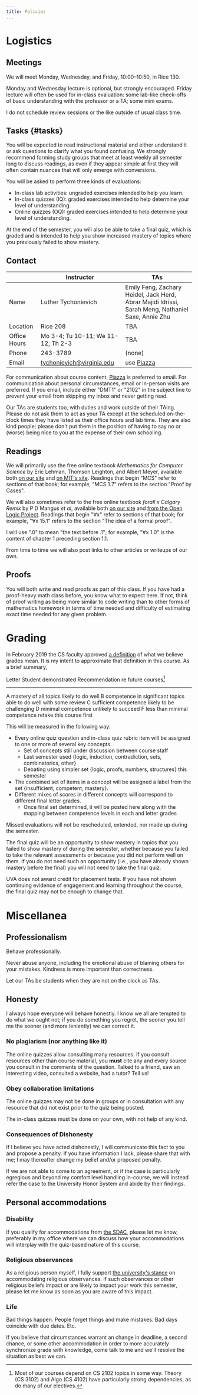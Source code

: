 ```yaml
---
title: Policies
...
```


# Logistics

## Meetings

We will meet Monday, Wednesday, and Friday, 10:00–10:50, in Rice 130.

Monday and Wednesday lecture is optional, but strongly encouraged.
Friday lecture will often be used for in-class evaluation:
some lab-like check-offs of basic understanding with the professor or a TA;
some mini exams.

I do not schedule review sessions or the like outside of usual class time.

## Tasks {#tasks}

You will be expected to read instructional material and either understand it or ask questions to clarify what you found confusing. We strongly recommend forming study groups that meet at least weekly all semester long to discuss readings, as even if they appear simple at first they will often contain nuances that will only emerge with conversions.

You will be asked to perform three kinds of evaluations:

- In-class lab activities: ungraded exercises intended to help you learn.
- In-class quizzes (IQ): graded exercises intended to help determine your level of understanding.
- Online quizzes (OQ): graded exercises intended to help determine your level of understanding.

At the end of the semester, you will also be able to take a final quiz, which is graded and is intended to help you show increased mastery of topics where you previously failed to show mastery.

## Contact

|        | Instructor | TAs |
|--------|------------|-----|
| Name | Luther Tychonievich | Emily Feng, Zachary Heidel, Jack Herd, Abrar Majidi Idrissi, Sarah Meng, Nathaniel Saxe, Annie Zhu |
| Location | Rice 208 | TBA |
| Office Hours | Mo 3-4; Tu 10-11; We 11-12; Th 2-3 | TBA |
| Phone | 243-3789 | (none) |
| Email | <a href="mailto:tychonievich@virginia.edu?subject=DMT1">tychonievich@virginia.edu</a> | use [Piazza](https://piazza.com/class/k570zgryaf544) |

For communication about course content, [Piazza](https://piazza.com/class/k570zgryaf544) is preferred to email.
For communication about personal circumstances, email or in-person visits are preferred.
If you email, include either "DMT1" or "2102" in the subject line to prevent your email from skipping my inbox and never getting read.

Our TAs are students too, with duties and work outside of their TAing. Please do not ask them to act as your TA except at the scheduled on-the-clock times they have listed as their office hours and lab time. They are also kind people; please don't put them in the position of having to say no or (worse) being nice to you at the expense of their own schooling.


## Readings

We will primarily use the free online textbook *Mathematics for Computer Science* by Eric Lehman, Thomson Leighton, and Albert Meyer,
available both [on our site](files/mcs.pdf)
and [on MIT's site](https://ocw.mit.edu/courses/electrical-engineering-and-computer-science/6-042j-mathematics-for-computer-science-spring-2015/readings/MIT6_042JS15_textbook.pdf).
Readings that begin "MCS" refer to sections of that book;
for example, "MCS 1.7" refers to the section "Proof by Cases".

We will also sometimes refer to the free online textbook *forall x Calgary Remix* by P D Mangus *et al*,
available both [on our site](files/forallx.pdf)
and [from the Open Logic Project](http://forallx.openlogicproject.org/).
Readings that begin "∀x" refer to sections of that book;
for example, "∀x 15.1" refers to the section "The idea of a formal proof".

I will use ".0" to mean "the text before .1";
for example, "∀x 1.0" is the content of chapter 1 preceding section 1.1.

From time to time we will also post links to other articles or writeups of our own.

## Proofs

You will both write and read proofs as part of this class.
If you have had a proof-heavy math class before, you know what to expect here.
If not, think of proof writing as being more similar to code writing than to other forms of mathematics homework in terms of time needed and difficulty of estimating exact time needed for any given problem.


# Grading

In February 2019 the CS faculty approved [a definition](http://ugrads.cs.virginia.edu/grading-guidelines.html) of what we believe grades mean.
It is my intent to approximate that definition in this course.
As a brief summary,

Letter  Student demonstrated                Recommendation re future courses[^future]
------  ---------------------------         ------------------------------------
A       mastery of all topics               likely to do well
B       competence in significant topics    able to do well with some review
C       sufficient competence               likely to be challenging
D       minimal competence                  unlikely to succeed
F       less than minimal competence        retake this course first

[^future]:
    Most of our courses depend on CS 2102 topics in some way.
    Theory (CS 3102) and Algo (CS 4102) have particularly strong dependencies, as do many of our electives.

This will be measured in the following way:

- Every online quiz question and in-class quiz rubric item will be assigned to one or more of several key concepts.
    - Set of concepts still under discussion between course staff
    - Last semester used {logic, induction, contradiction, sets, combinatorics, other}
    - Debating using simpler set {logic, proofs, numbers, structures} this semester
- The combined set of items in a concept will be assigned a label from the set {insufficient, competent, mastery}.
- Different mixes of scores in different concepts will correspond to different final letter grades.
    - Once final set determined, it will be posted here along with the mapping between competence levels in each and letter grades

Missed evaluations will not be rescheduled, extended, nor made up during the semester.

The final quiz will be an opportunity to show mastery in topics that you failed to show mastery of during the semester, whether because you failed to take the relevant assessments or because you did not perform well on them. If you do not need such an opportunity (i.e., you have already shown mastery before the final) you will not need to take the final quiz.

UVA does not award credit for placement tests. If you have not shown continuing evidence of engagement and learning throughout the course, the final quiz may not be enough to change that.

# Miscellanea

## Professionalism

Behave professionally.

Never abuse anyone, including the emotional abuse of blaming others for your mistakes.
Kindness is more important than correctness.

Let our TAs be students when they are not on the clock as TAs.

## Honesty

I always hope everyone will behave honestly.
I know we all are tempted to do what we ought not;
if you do something you regret, the sooner you tell me the sooner (and more leniently) we can correct it.

### No plagiarism (nor anything like it)

The online quizzes allow consulting many resources.
If you consult resources other than course material, you **must** cite any and every source you consult in the comments of the question.
Talked to a friend, saw an interesting video, consulted a website, had a tutor?
Tell us!

### Obey collaboration limitations

The online quizzes may not be done in groups or in consultation with any resource that did not exist prior to the quiz being posted.

The in-class quizzes must be done on your own, with not help of any kind.

### Consequences of Dishonesty

If I believe you have acted dishonestly, I will communicate this fact to you and propose a penalty.
If you have information I lack, please share that with me; I may thereafter change my belief and/or proposed penalty.

If we are not able to come to an agreement, or if the case is particularly egregious and beyond my comfort level handling in-course, we will instead refer the case to the University Honor System and abide by their findings.


## Personal accommodations

### Disability

If you qualify for accommodations from [the SDAC](http://studenthealth.virginia.edu/sdac), please let me know, preferably in my office where we can discuss how your accommodations will interplay with the quiz-based nature of this course.

### Religious observances

As a religious person myself, I fully support [the university's stance](https://eocr.virginia.edu/accommodations-religious-observance) on accommodating religious observances.
If such observances or other religious beliefs impact or are likely to impact your work this semester,
please let me know as soon as you are aware of this impact.

### Life

Bad things happen.
People forget things and make mistakes.
Bad days coincide with due dates.
Etc.

If you believe that circumstances warrant an change in deadline, a second chance, or some other accommodation in order to more accurately synchronize grade with knowledge, come talk to me and we'll resolve the situation as best we can.
